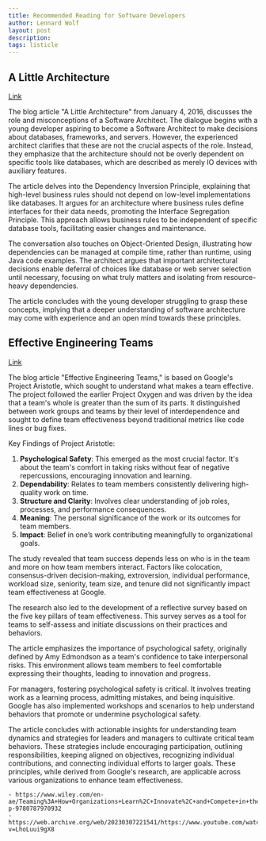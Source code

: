 ```yaml
---
title: Recommended Reading for Software Developers
author: Lennard Wolf
layout: post
description: 
tags: listicle
---
```



## A Little Architecture

[Link](https://blog.cleancoder.com/uncle-bob/2016/01/04/ALittleArchitecture.html)

The blog article "A Little Architecture" from January 4, 2016, discusses the role and misconceptions of a Software Architect. The dialogue begins with a young developer aspiring to become a Software Architect to make decisions about databases, frameworks, and servers. However, the experienced architect clarifies that these are not the crucial aspects of the role. Instead, they emphasize that the architecture should not be overly dependent on specific tools like databases, which are described as merely IO devices with auxiliary features.

The article delves into the Dependency Inversion Principle, explaining that high-level business rules should not depend on low-level implementations like databases. It argues for an architecture where business rules define interfaces for their data needs, promoting the Interface Segregation Principle. This approach allows business rules to be independent of specific database tools, facilitating easier changes and maintenance.

The conversation also touches on Object-Oriented Design, illustrating how dependencies can be managed at compile time, rather than runtime, using Java code examples. The architect argues that important architectural decisions enable deferral of choices like database or web server selection until necessary, focusing on what truly matters and isolating from resource-heavy dependencies.

The article concludes with the young developer struggling to grasp these concepts, implying that a deeper understanding of software architecture may come with experience and an open mind towards these principles.

## Effective Engineering Teams

[Link](https://addyosmani.com/blog/effective-teams/)

The blog article "Effective Engineering Teams," is based on Google's Project Aristotle, which sought to understand what makes a team effective. The project followed the earlier Project Oxygen and was driven by the idea that a team's whole is greater than the sum of its parts. It distinguished between work groups and teams by their level of interdependence and sought to define team effectiveness beyond traditional metrics like code lines or bug fixes.

Key Findings of Project Aristotle:

1. **Psychological Safety**: This emerged as the most crucial factor. It's about the team's comfort in taking risks without fear of negative repercussions, encouraging innovation and learning.
2. **Dependability**: Relates to team members consistently delivering high-quality work on time.
3. **Structure and Clarity**: Involves clear understanding of job roles, processes, and performance consequences.
4. **Meaning**: The personal significance of the work or its outcomes for team members.
5. **Impact**: Belief in one’s work contributing meaningfully to organizational goals.

The study revealed that team success depends less on who is in the team and more on how team members interact. Factors like colocation, consensus-driven decision-making, extroversion, individual performance, workload size, seniority, team size, and tenure did not significantly impact team effectiveness at Google.

The research also led to the development of a reflective survey based on the five key pillars of team effectiveness. This survey serves as a tool for teams to self-assess and initiate discussions on their practices and behaviors.

The article emphasizes the importance of psychological safety, originally defined by Amy Edmondson as a team's confidence to take interpersonal risks. This environment allows team members to feel comfortable expressing their thoughts, leading to innovation and progress.

For managers, fostering psychological safety is critical. It involves treating work as a learning process, admitting mistakes, and being inquisitive. Google has also implemented workshops and scenarios to help understand behaviors that promote or undermine psychological safety.

The article concludes with actionable insights for understanding team dynamics and strategies for leaders and managers to cultivate critical team behaviors. These strategies include encouraging participation, outlining responsibilities, keeping aligned on objectives, recognizing individual contributions, and connecting individual efforts to larger goals. These principles, while derived from Google's research, are applicable across various organizations to enhance team effectiveness.

    - https://www.wiley.com/en-ae/Teaming%3A+How+Organizations+Learn%2C+Innovate%2C+and+Compete+in+the+Knowledge+Economy-p-9780787970932
    - https://web.archive.org/web/20230307221541/https://www.youtube.com/watch?v=LhoLuui9gX8
